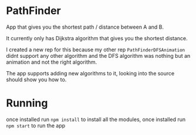 # PathFinder

App that gives you the shortest path / distance between A and B.

It currently only has Dijkstra algorithm that gives you the shortest distance.

I created a new rep for this because my other rep ```PathFinderDFSAnimation``` didnt support any other algorithm and the DFS algorithm was nothing but an animation and not the right algorithm.

The app supports adding new algorithms to it, looking into the source should show you how to.

# Running

once installed run ```npm install``` to install all the modules, once installed run ```npm start``` to run the app
